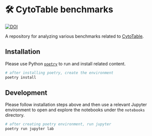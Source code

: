 # 🛠️ CytoTable benchmarks

[![DOI](https://zenodo.org/badge/DOI/10.5281/zenodo.15425830.svg)](https://doi.org/10.5281/zenodo.15425830)

A repository for analyzing various benchmarks related to [CytoTable](https://github.com/cytomining/CytoTable).

## Installation

Please use Python [`poetry`](https://python-poetry.org/) to run and install related content.

```bash
# after installing poetry, create the environment
poetry install
```

## Development

Please follow installation steps above and then use a relevant Jupyter environment to open and explore the notebooks under the `notebooks` directory.

```bash
# after creating poetry environment, run jupyter
poetry run jupyter lab
```
